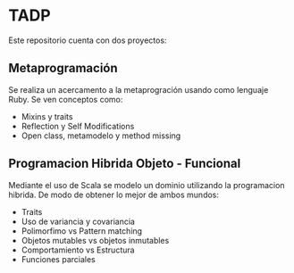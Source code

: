 # TADP

Este repositorio cuenta con dos proyectos:

## Metaprogramación
Se realiza un acercamento a la metaprogración usando como lenguaje Ruby. Se ven conceptos como:
- Mixins y traits
- Reflection y Self Modifications
- Open class, metamodelo y method missing


## Programacion Hibrida Objeto - Funcional
Mediante el uso de Scala se modelo un dominio utilizando la programacion hibrida. De modo de obtener lo mejor de ambos mundos:
- Traits
- Uso de variancia y covariancia
- Polimorfimo vs Pattern matching
- Objetos mutables vs objetos inmutables
- Comportamiento vs Estructura
- Funciones parciales

